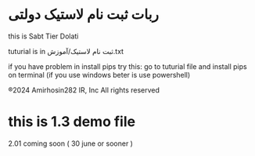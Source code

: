 # ربات ثبت نام لاستیک دولتی


this is Sabt Tier Dolati

tuturial is in ثبت نام لاستیک/آموزش.txt

if you have problem in install pips
try this:
go to tuturial file and install pips on terminal (if you use windows beter is use powershell)


®2024 Amirhosin282 IR, Inc All rights reserved



# this is 1.3 demo file


2.01 coming soon ( 30 june or sooner )
